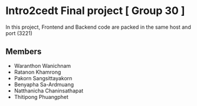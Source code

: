 # Intro2cedt Final project [ Group 30 ]


In this project, Frontend and Backend code are packed in the same host and port (3221)

## Members
- Waranthon Wanichnam
- Ratanon Khamrong
- Pakorn Sangsittayakorn
- Benyapha Sa-Ardmuang
- Natthanicha Chaninsathapat
- Thitipong Phuangphet




